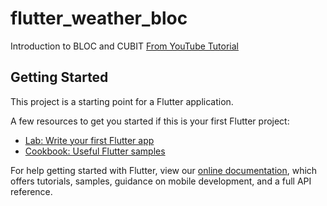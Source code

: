 # flutter_weather_bloc

Introduction to BLOC and CUBIT
[From YouTube Tutorial](https://www.youtube.com/watch?v=y564ETOCog8&list=PLB6lc7nQ1n4jCBkrirvVGr5b8rC95VAQ5&index=10)

## Getting Started

This project is a starting point for a Flutter application.

A few resources to get you started if this is your first Flutter project:

- [Lab: Write your first Flutter app](https://flutter.dev/docs/get-started/codelab)
- [Cookbook: Useful Flutter samples](https://flutter.dev/docs/cookbook)

For help getting started with Flutter, view our
[online documentation](https://flutter.dev/docs), which offers tutorials,
samples, guidance on mobile development, and a full API reference.
